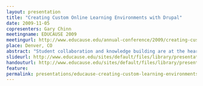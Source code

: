 ```yaml
---
layout: presentation
title: "Creating Custom Online Learning Environments with Drupal"
date: 2009-11-05
copresenters: Gary Chinn
meetingname: EDUCAUSE 2009
meetingurl: http://www.educause.edu/annual-conference/2009/creating-custom-online-learning-environments-drupal
place: Denver, CO
abstract: "Student collaboration and knowledge building are at the heart of two pilot projects at Penn State and UW–Madison. Learn how these schools use Drupal, an open-source content management system, to rapidly develop custom online learning environments. Example projects, student/instructor feedback, and an online starter kit will be provided."
slideurl: http://www.educause.edu/sites/default/files/library/presentations/E09/PS113/e09-poster-uw-penn2.pdf
handouturl: http://www.educause.edu/sites/default/files/library/presentations/E09/PS113/collaborative-sites-e09.pdf
feature: 
permalink: presentations/educause-creating-custom-learning-environments/
---
```

